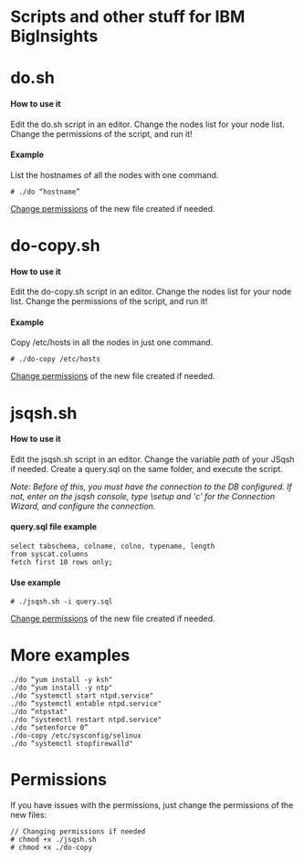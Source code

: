 Scripts and other stuff for IBM BigInsights
========================================

# do.sh
#### How to use it
Edit the do.sh script in an editor. Change the nodes list for your node list. Change the permissions of the script, and run it!

#### Example
List the hostnames of all the nodes with one command.
```
# ./do “hostname”
```

[Change permissions](#permissions) of the new file created if needed.

# do-copy.sh
#### How to use it
Edit the do-copy.sh script in an editor. Change the nodes list for your node list. Change the permissions of the script, and run it!

#### Example
Copy /etc/hosts in all the nodes in just one command.
```
# ./do-copy /etc/hosts
```

[Change permissions](#permissions) of the new file created if needed.

# jsqsh.sh
#### How to use it
Edit the jsqsh.sh script in an editor. Change the variable _path_ of your JSqsh if needed. Create a query.sql on the same folder, and execute the script.

_Note: Before of this, you must have the connection to the DB configured. If not, enter on the jsqsh console, type \setup and 'c' for the Connection Wizard, and configure the connection._

#### query.sql file example
```
select tabschema, colname, colno, typename, length
from syscat.columns
fetch first 10 rows only;
```
#### Use example
```
# ./jsqsh.sh -i query.sql
```

[Change permissions](#permissions) of the new file created if needed.

# More examples
```
./do “yum install -y ksh"
./do “yum install -y ntp"
./do “systemctl start ntpd.service"
./do “systemctl entable ntpd.service"
./do “ntpstat"
./do “systemctl restart ntpd.service"
./do “setenforce 0”
./do-copy /etc/sysconfig/selinux
./do “systemctl stopfirewalld"
```

# Permissions
If you have issues with the permissions, just change the permissions of the new files:
```
// Changing permissions if needed
# chmod +x ./jsqsh.sh
# chmod +x ./do-copy
```
